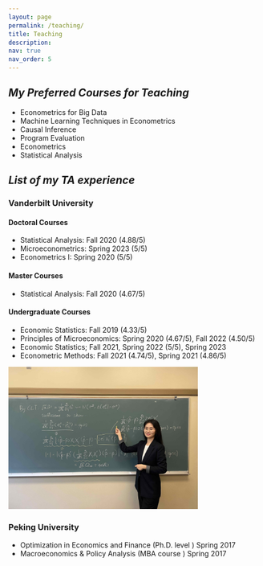 ```yaml
---
layout: page
permalink: /teaching/
title: Teaching
description:
nav: true
nav_order: 5
---
```


## _My Preferred Courses for Teaching_

- Econometrics for Big Data
- Machine Learning Techniques in Econometrics
- Causal Inference
- Program Evaluation
- Econometrics
- Statistical Analysis

## _List of my TA experience_

### **Vanderbilt University**

#### Doctoral Courses

- Statistical Analysis: Fall 2020 (4.88/5)
- Microeconometrics: Spring 2023 (5/5)
- Econometrics I: Spring 2020 (5/5)

#### Master Courses

- Statistical Analysis: Fall 2020 (4.67/5)

#### Undergraduate Courses

- Economic Statistics: Fall 2019 (4.33/5)
- Principles of Microeconomics: Spring 2020 (4.67/5), Fall 2022 (4.50/5)
- Economic Statistics; Fall 2021, Spring 2022 (5/5), Spring 2023
- Econometric Methods: Fall 2021 (4.74/5), Spring 2021 (4.86/5)

<img src="../assets/img/Yukun-Teaching.jpg" width="75%">

### **Peking University**

- Optimization in Economics and Finance (Ph.D. level ) Spring 2017
- Macroeconomics & Policy Analysis (MBA course ) Spring 2017
